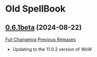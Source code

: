 # Old SpellBook

## [0.6.1beta](https://github.com/Loadren/old-spellbook/tree/0.6.1beta) (2024-08-22)
[Full Changelog](https://github.com/Loadren/old-spellbook/compare/0.6.0beta...0.6.1beta) [Previous Releases](https://github.com/Loadren/old-spellbook/releases)

- Updating to the 11.0.2 version of WoW  
